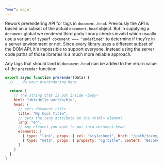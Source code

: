 ```yaml
---
"wmr": major
---
```


Rework prerendering API for tags in `document.head`. Previously the API is based on a subset of the actual `document.head` object. But in supplying a `document` global we rendered third party library checks invalid which usually use a variant of `typeof document === "undefined"` to determine if they're in a server environment or not. Since every library uses a different subset of the DOM API, it's impossible to support everyone. Instead using the server code paths of those libraries is a much more reliable approach.

Any tags that should land in `document.head` can be added to the return value of the `prerender` function:

```js
export async function prerender(data) {
  // ...do your prerendering here
  
  return {
    // The string that is put inside <body>
    html: "<h1>Hello world</h1>",
    head: {
      // sets document.title
      title: "My Cool Title",
      // Sets the lang attribute on the <html> element
      lang: "en",
      // Any element you want to put into document.head
      elements: [
        { type: "link", props: { rel: "stylesheet", href: "/path/to/my/style.css" } },
        { type: "meta", props: { property: "og:title", content: "Become an SEO Expert" } }
      ]
    }
  }
}

```
